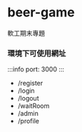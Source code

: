 # beer-game
軟工期末專題

### 環境下可使用網址
:::info
port: 3000
:::
- /register
- /login
- /logout
- /waitRoom
- /admin
- /profile

